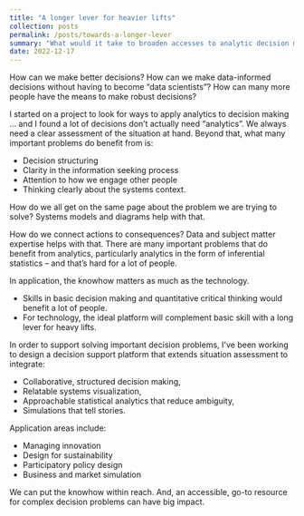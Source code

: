 ```yaml
---
title: "A longer lever for heavier lifts"
collection: posts
permalink: /posts/towards-a-longer-lever
summary: "What would it take to broaden accesses to analytic decision making? The tech needs to simplify work processes and to help persuade."
date: 2022-12-17
---
```



How can we make better decisions? How can we make data-informed decisions without having to become “data scientists”? How can many more people have the means to make robust decisions?

I started on a  project to look for ways to apply analytics to decision making ... and I found a lot of decisions don’t actually need “analytics”. We always need a clear assessment of the situation at hand. Beyond that, what many important problems do benefit from is:
- Decision structuring 
- Clarity in the information seeking process
- Attention to how we engage other people
- Thinking clearly about the systems context.

How do we all get on the same page about the problem we are trying to solve? Systems models and diagrams help with that. 

How do we connect actions to consequences? Data and subject matter expertise helps with that. There are many important problems that do benefit from analytics, particularly analytics in the form of  inferential statistics – and that’s hard for a lot of people.

In application, the knowhow matters as much as the technology.
- Skills in basic decision making and quantitative critical thinking would benefit a lot of people. 
- For technology, the ideal platform will complement  basic skill  with a long lever for heavy lifts.

In order to support solving important  decision problems,  I've been working to design a decision support platform that extends situation assessment to integrate:
- Collaborative, structured decision making,
- Relatable systems visualization,
- Approachable statistical analytics that reduce ambiguity,
- Simulations that tell stories.

Application areas include:
- Managing innovation
- Design for sustainability
- Participatory policy design
- Business and market simulation

We can put the knowhow within reach. And, an accessible, go-to resource for complex decision problems can have big impact. 
